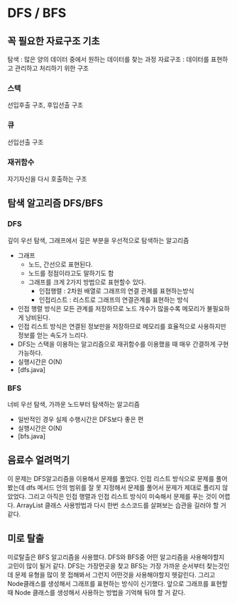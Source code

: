# DFS / BFS
## 꼭 필요한 자료구조 기초
탐색 : 많은 양의 데이터 중에서 원하는 데이터를 찾는 과정
자료구조 : 데이터를 표현하고 관리하고 처리하기 위한 구조
### 스택
선입후출 구조, 후입선출 구조
### 큐
선입선출 구조
### 재귀함수
자기자신을 다시 호출하는 구조
## 탐색 알고리즘 DFS/BFS
### DFS
깊이 우선 탐색, 그래프에서 깊은 부분을 우선적으로 탐색하는 알고리즘
- 그래프
  - 노드, 간선으로 표현된다.
  - 노드를 정점이라고도 말하기도 함
  - 그래프를 크게 2가지 방법으로 표현할수 있다.
    - 인접행렬 : 2차원 배열로 그래프의 연결 관계를 표현하는방식
    - 인접리스트 : 리스트로 그래프의 연결관계를 표현하는 방식
- 인접 행렬 방식은 모든 관계를 저장하므로 노드 개수가 많을수록 메모리가 불필요하게 낭비된다.
- 인접 리스트 방식은 연결된 정보만을 저장하므로 메모리를 효율적으로 사용하지만 정보를 얻는 속도가 느리다.
- DFS는 스택을 이용하는 알고리즘으로 재귀함수를 이용했을 때 매우 간결하게 구현 가능하다.
- 실행시간은 O(N)
- [dfs.java]
### BFS
너비 우선 탐색, 가까운 노드부터 탐색하는 알고리즘
- 일반적인 경우 실제 수행시간은 DFS보다 좋은 편
- 실행시간은 O(N)
- [bfs.java]
## 음료수 얼려먹기
이 문제는 DFS알고리즘을 이용해서 문제를 풀었다. 인접 리스트 방식으로 문제를 풀어봤는데 dfs 메서드 안의 범위를 잘 못 지정해서 문제를 풀어서 문제가 제대로 풀리지 않았었다. 그리고 아직은 인접 행렬과 인접 리스트 방식이 미숙해서 문제를 푸는 것이 어렵다. ArrayList 클래스 사용방법과 다시 한번 소스코드를 살펴보는 습관을 길러야 할 거 같다.
## 미로 탈출
미로탈출은 BFS 알고리즘을 사용했다. DFS와 BFS중 어떤 알고리즘을 사용해야할지 고민이 많이 될거 같다. DFS는 가장먼곳을 찾고 BFS는 가장 가까운 순서부터 찾는것인데 문제 유형을 많이 못 접해봐서 그런지 어떤것을 사용해야할지 헷갈린다. 그리고 Node클래스를 생성해서 그래프를 표현하는 방식이 신기했다. 앞으로 그래프를 표현할때 Node 클래스를 생성해서 사용하는 방법을 기억해 둬야 할 거 같다.